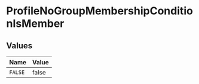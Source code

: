 # ProfileNoGroupMembershipConditionIsMember


## Values

| Name    | Value   |
| ------- | ------- |
| `FALSE` | false   |